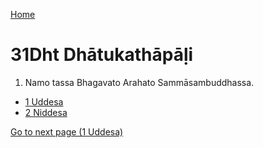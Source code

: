
[Home](/)

# 31Dht Dhātukathāpāḷi

1. Namo tassa Bhagavato Arahato Sammāsambuddhassa.

* [1 Uddesa](1.md)
* [2 Niddesa](2.md)

[Go to next page (1 Uddesa)](1.md)


